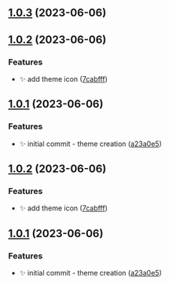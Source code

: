 ## [1.0.3](https://github.com/azelky/neki-theme/compare/v1.0.2...v1.0.3) (2023-06-06)



## [1.0.2](https://github.com/azelky/neki-theme/compare/v1.0.1...v1.0.2) (2023-06-06)


### Features

* ✨ add theme icon ([7cabfff](https://github.com/azelky/neki-theme/commit/7cabfff983b17a34106c0ee1193cd4c89183cf57))



## [1.0.1](https://github.com/azelky/neki-theme/compare/a23a0e59a5a96cc190aa5b07809abfb63aef8249...v1.0.1) (2023-06-06)


### Features

* ✨ initial commit - theme creation ([a23a0e5](https://github.com/azelky/neki-theme/commit/a23a0e59a5a96cc190aa5b07809abfb63aef8249))



## [1.0.2](https://github.com/azelky/neki-theme/compare/v1.0.1...v1.0.2) (2023-06-06)


### Features

* ✨ add theme icon ([7cabfff](https://github.com/azelky/neki-theme/commit/7cabfff983b17a34106c0ee1193cd4c89183cf57))



## [1.0.1](https://github.com/azelky/neki-theme/compare/a23a0e59a5a96cc190aa5b07809abfb63aef8249...v1.0.1) (2023-06-06)


### Features

* ✨ initial commit - theme creation ([a23a0e5](https://github.com/azelky/neki-theme/commit/a23a0e59a5a96cc190aa5b07809abfb63aef8249))



